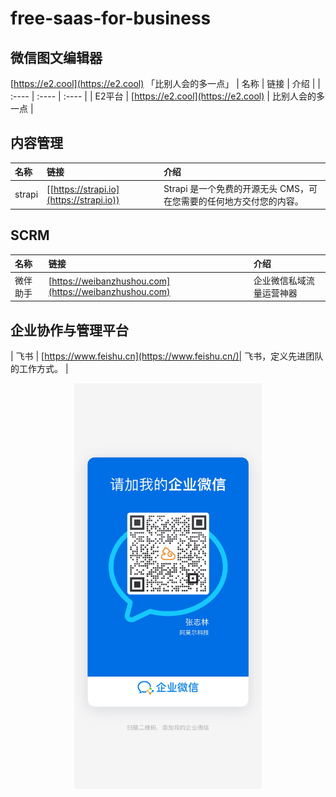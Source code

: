 # free-saas-for-business


## 微信图文编辑器
[https://e2.cool](https://e2.cool) 「比别人会的多一点」
| 名称        | 链接       | 介绍       |
| :---- | :---- | :---- |
| E2平台       | [https://e2.cool](https://e2.cool)      | 比别人会的多一点      |

## 内容管理
| 名称        | 链接       | 介绍       |
| :---- | :---- | :---- |
| strapi| [[https://strapi.io](https://strapi.io)) | Strapi 是一个免费的开源无头 CMS，可在您需要的任何地方交付您的内容。|  

## SCRM
| 名称        | 链接       | 介绍       |
| :---- | :---- | :---- |
| 微伴助手       | [https://weibanzhushou.com](https://weibanzhushou.com)| 企业微信私域流量运营神器      |

## 企业协作与管理平台
| 飞书       | [https://www.feishu.cn](https://www.feishu.cn/)| 飞书，定义先进团队的工作方式。      |

<div align="center">
    <img src="./file/image/amor.jpg" width = "300" alt="amor" align=center />
</div>
